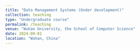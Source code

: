 ```yaml
---
title: "Data Management Systems (Under development)"
collection: teaching
type: "Undergraduate course"
permalink: /teaching
venue: "Wuhan University, the School of Computer Science"
date: 2024-09-01
location: "Wuhan, China"
---
```


<!-- This is a description of a teaching experience. You can use markdown like any other post.

Heading 1
======

Heading 2
======

Heading 3
====== -->
